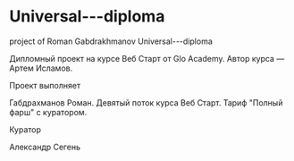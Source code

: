 # Universal---diploma

project of Roman Gabdrakhmanov
Universal---diploma

Дипломный проект на курсе Веб Старт от Glo Academy. Автор курса — Артем Исламов.

Проект выполняет

Габдрахманов Роман. Девятый поток курса Веб Старт. Тариф "Полный фарш" с куратором.

Куратор

Александр Сегень
